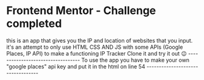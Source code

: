 # Frontend Mentor - Challenge completed
this is an app that gives you the IP and location of websites that you input.
it's an attempt to only use HTML CSS AND JS with some APIs (Google Places, IP API) to make a functioning IP Tracker
Clone it and try it out 😉
                              ----------------------------------
To use the app you have to make your own "google places" api key and put it in the html on line 54
                              ----------------------------------
